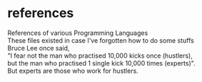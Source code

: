 # references
References of various Programming Languages<br>
These files existed in case I've forgotten how to do some stuffs<br>
Bruce Lee once said,<br> 
"I fear not the man who practised 10,000 kicks once (hustlers),<br> 
but the man who practised 1 single kick 10,000 times (experts)".<br>
But experts are those who work for hustlers.
